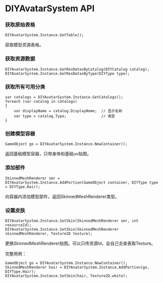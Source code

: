 # DIYAvatarSystem API

### 获取原始表格
```
DIYAvatarSystem.Instance.GetTable();
```
获取模型资源表格。

### 获取资源数据
```
DIYAvatarSystem.Instance.GetResDatasByCatalog(DIYCatalog catalog);
DIYAvatarSystem.Instance.GetResDatasByType(DIYType type);
```

### 获取所有可用分类
```
var catalogs = DIYAvatarSystem.Instance.GetCatalogs();
foreach (var catalog in catalogs)
{
    var displayName = catalog.DisplayName;  // 显示名称
    var type = catalog.Type;                // 类型
}
```

### 创建模型容器
```
GameObject go = DIYAvatarSystem.Instance.NewContainer();
```
返回基础模型容器，只带身体和基础uv贴图。

### 添加部件
```
SkinnedMeshRenderer smr = DIYAvatarSystem.Instance.AddPortion(GameObject container, DIYType type = DIYType.Hair);
```
向容器内添加模型部件，返回SkinnedMeshRenderer类型。

### 设置皮肤
```
DIYAvatarSystem.Instance.SetSkin(SkinnedMeshRenderer smr, int resourceId);
DIYAvatarSystem.Instance.SetSkin(SkinnedMeshRenderer skinnedMeshRenderer, Texture2D texture);
```
更换SkinnedMeshRenderer贴图。可以只传资源Id，会自己去查表取Texture。

完整用例：
```
GameObject go = DIYAvatarSystem.Instance.NewContainer();
SkinnedMeshRenderer hair = DIYAvatarSystem.Instance.AddPortion(go, DIYType.Hair);
DIYAvatarSystem.Instance.SetSkin(hair, Texture2D.white);
```
